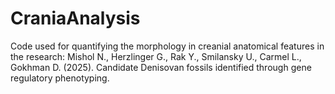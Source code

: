 # CraniaAnalysis
Code used for quantifying the morphology in creanial anatomical features in the research: Mishol N., Herzlinger G., Rak Y., Smilansky U., Carmel L., Gokhman D.  (2025). Candidate Denisovan fossils identified through gene regulatory phenotyping.
